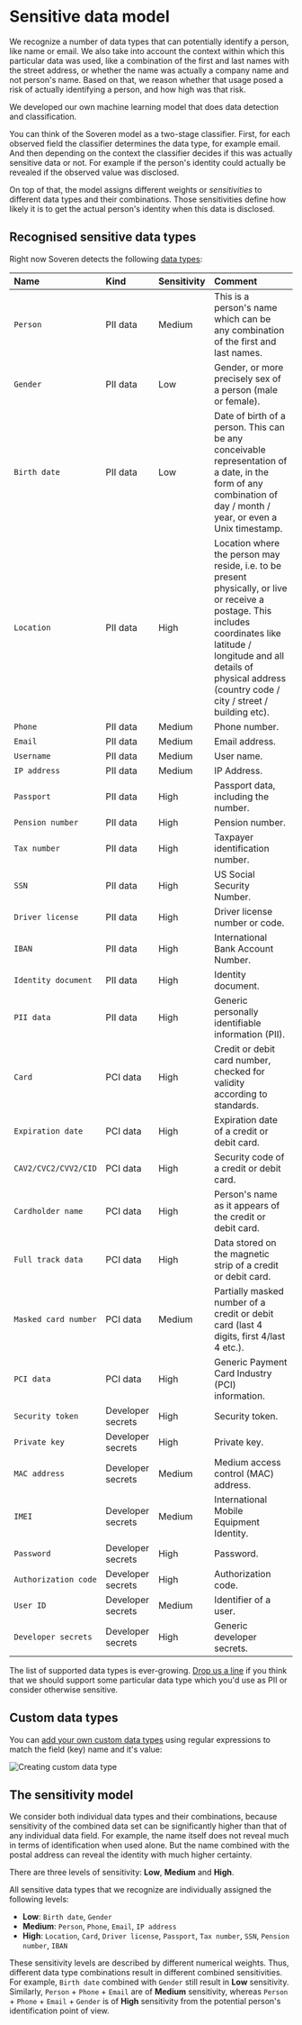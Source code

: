 # Sensitive data model

We recognize a number of data types that can potentially identify a person, like name or email. We also take into account the context within which this particular data was used, like a combination of the first and last names with the street address, or whether the name was actually a company name and not person's name. Based on that, we reason whether that usage posed a risk of actually identifying a person, and how high was that risk.

We developed our own machine learning model that does data detection and classification.

You can think of the Soveren model as a two-stage classifier. First, for each observed field the classifier determines the data type, for example email. And then depending on the context the classifier decides if this was actually sensitive data or not. For example if the person's identity could actually be revealed if the observed value was disclosed.

On top of that, the model assigns different weights or _sensitivities_ to different data types and their combinations. Those sensitivities define how likely it is to get the actual person's identity when this data is disclosed.

## Recognised sensitive data types

Right now Soveren detects the following [data types](https://app.soveren.io/data-types):

| Name                 | Kind              | Sensitivity   | Comment                                                                                                                                                                                                                                   |
|:---------------------|:------------------|:--------------|:------------------------------------------------------------------------------------------------------------------------------------------------------------------------------------------------------------------------------------------|
| `Person`             | PII data          | Medium        | This is a person's name which can be any combination of the first and last names.                                                                                                                                                         |
| `Gender`             | PII data          | Low           | Gender, or more precisely sex of a person (male or female).                                                                                                                                                                               |
| `Birth date`         | PII data          | Low           | Date of birth of a person. This can be any conceivable representation of a date, in the form of any combination of day / month / year, or even a Unix timestamp.                                                                          |
| `Location`           | PII data          | High          | Location where the person may reside, i.e. to be present physically, or live or receive a postage. This includes coordinates like latitude / longitude and all details of physical address (country code / city / street / building etc). |
| `Phone`              | PII data          | Medium        | Phone number.                                                                                                                                                                                                                             |
| `Email`              | PII data          | Medium        | Email address.                                                                                                                                                                                                                            |
| `Username`           | PII data          | Medium        | User name.                                                                                                                                                                                                                                |
| `IP address`         | PII data          | Medium        | IP Address.                                                                                                                                                                                                                               |
| `Passport`           | PII data          | High          | Passport data, including the number.                                                                                                                                                                                                      |
| `Pension number`     | PII data          | High          | Pension number.                                                                                                                                                                                                                           |
| `Tax number`         | PII data          | High          | Taxpayer identification number.                                                                                                                                                                                                           |
| `SSN`                | PII data          | High          | US Social Security Number.                                                                                                                                                                                                                |
| `Driver license`     | PII data          | High          | Driver license number or code.                                                                                                                                                                                                            |
| `IBAN`               | PII data          | High          | International Bank Account Number.                                                                                                                                                                                                        |
| `Identity document`  | PII data          | High          | Identity document.                                                                                                                                                                                                                        |
| `PII data`           | PII data          | High          | Generic personally identifiable information (PII).                                                                                                                                                                                        |
| `Card`               | PCI data          | High          | Credit or debit card number, checked for validity according to standards.                                                                                                                                                                 |
| `Expiration date`    | PCI data          | High          | Expiration date of a credit or debit card.                                                                                                                                                                                                |
| `CAV2/CVC2/CVV2/CID` | PCI data          | High          | Security code of a credit or debit card.                                                                                                                                                                                                  |
| `Cardholder name`    | PCI data          | High          | Person's name as it appears of the credit or debit card.                                                                                                                                                                                  |
| `Full track data`    | PCI data          | High          | Data stored on the magnetic strip of a credit or debit card.                                                                                                                                                                              |
| `Masked card number` | PCI data          | Medium        | Partially masked number of a credit or debit card (last 4 digits, first 4/last 4 etc.).                                                                                                                                                   |
| `PCI data`           | PCI data          | High          | Generic Payment Card Industry (PCI) information.                                                                                                                                                                                          |
| `Security token`     | Developer secrets | High          | Security token.                                                                                                                                                                                                                           |
| `Private key`        | Developer secrets | High          | Private key.                                                                                                                                                                                                                              |
| `MAC address`        | Developer secrets | Medium        | Medium access control (MAC) address.                                                                                                                                                                                                      |
| `IMEI`               | Developer secrets | Medium        | International Mobile Equipment Identity.                                                                                                                                                                                                  |
| `Password`           | Developer secrets | High          | Password.                                                                                                                                                                                                                                 |
| `Authorization code` | Developer secrets | High          | Authorization code.                                                                                                                                                                                                                       |
| `User ID`            | Developer secrets | Medium        | Identifier of a user.                                                                                                                                                                                                                     |
| `Developer secrets`  | Developer secrets | High          | Generic developer secrets.                                                                                                                                                                                                                |

 The list of supported data types is ever-growing. [Drop us a line](mailto:support@soveren.io) if you think that we should support some particular data type which you'd use as PII or consider otherwise sensitive. 

## Custom data types

You can [add your own custom data types](https://app.soveren.io/data-types/new) using regular expressions to match the field (key) name and it's value:

![Creating custom data type](../../img/user-guide/data-types-custom.png "Creating custom data type")


## The sensitivity model

We consider both individual data types and their combinations, because sensitivity of the combined data set can be significantly higher than that of any individual data field. For example, the name itself does not reveal much in terms of identification when used alone. But the name combined with the postal address can reveal the identity with much higher certainty.

There are three levels of sensitivity: **Low**, **Medium** and **High**.

All sensitive data types that we recognize are individually assigned the following levels:

* **Low**: `Birth date`, `Gender`
* **Medium**: `Person`, `Phone`, `Email`, `IP address`
* **High**: `Location`, `Card`, `Driver license`, `Passport`, `Tax number`, `SSN`, `Pension number`, `IBAN`

These sensitivity levels are described by different numerical weights. Thus, different data type combinations result in different combined sensitivities. For example, `Birth date` combined with `Gender` still result in **Low** sensitivity. Similarly, `Person` + `Phone` + `Email` are of **Medium** sensitivity, whereas `Person` + `Phone` + `Email` + `Gender` is of **High** sensitivity from the potential person's identification point of view.
